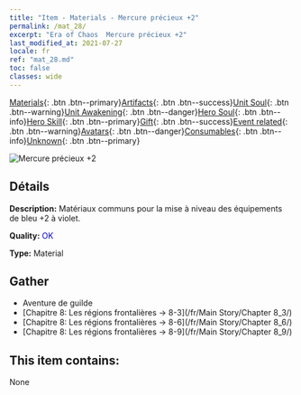 ```yaml
---
title: "Item - Materials - Mercure précieux +2"
permalink: /mat_28/
excerpt: "Era of Chaos  Mercure précieux +2"
last_modified_at: 2021-07-27
locale: fr
ref: "mat_28.md"
toc: false
classes: wide
---
```

 [Materials](/ItemsFR/){: .btn .btn--primary}[Artifacts](/ItemsFR/Artifacts/){: .btn .btn--success}[Unit Soul](/ItemsFR/UnitSoul/){: .btn .btn--warning}[Unit Awakening](/ItemsFR/UnitAwakening/){: .btn .btn--danger}[Hero Soul](/ItemsFR/HeroSoul/){: .btn .btn--info}[Hero Skill](/ItemsFR/HeroSkill/){: .btn .btn--primary}[Gift](/ItemsFR/Gift/){: .btn .btn--success}[Event related](/ItemsFR/Events/){: .btn .btn--warning}[Avatars](/ItemsFR/Avatars/){: .btn .btn--danger}[Consumables](/ItemsFR/Consumables/){: .btn .btn--info}[Unknown](/ItemsFR/Unknown/){: .btn .btn--primary}

 ![Mercure précieux +2](/images/t/i_cailiao_shuiyin1.png)

## Détails
 **Description:** Matériaux communs pour la mise à niveau des équipements de bleu +2 à violet.

 **Quality:** <span style="color: #0000CD">OK</span>

 **Type:** Material

## Gather

*    Aventure de guilde 
*    [Chapitre 8: Les régions frontalières -> 8-3](/fr/Main Story/Chapter 8_3/) 
*    [Chapitre 8: Les régions frontalières -> 8-6](/fr/Main Story/Chapter 8_6/) 
*    [Chapitre 8: Les régions frontalières -> 8-9](/fr/Main Story/Chapter 8_9/) 

## This item contains:

  None

